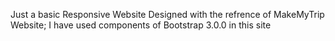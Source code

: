 Just a basic Responsive Website Designed with the refrence of MakeMyTrip Website;
I have used components of Bootstrap 3.0.0 in this site
